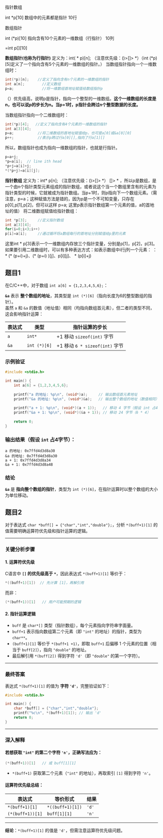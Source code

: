 指针数组

int *p[10] 数组中的元素都是指针    10行



数组指针

int (*p)[10]  指向含有10个元素的一维数组（行指针）  10列

=int p\[][10]



**数组指针(也称为行指针)**
定义为：int( * p)[n]; （注意优先级：()>[]> \*）（int (*p)[5]定义了一个指向含有5个元素的一维数组的指针。）
当数组指针指向一个一维数组时：

```cpp
int(*p)[n];    //定义了指向含有n个元素的一维数组的指针
int a[n];        //定义数组
p=a;             //将一维数组首地址赋值给数组指针p
```

（）优先级高，说明p是指针，指向一个整型的一维数组。**这个一维数组的长度是n，也可以说p的步长为n。当p+1时，p指针会跨过n个整型数据的长度。**

当数组指针指向一个二维数组时：

```cpp
int(*p)[4];   //定义了指向含有4个元素的一维数组的指针
int a[3][4];
p=a;           //将二维数组的首地址赋值给p，也可是a[0]或&a[0][0]
p++;           //表示p跨过行a[0][],指向了行a[1][]
```

所以，数组指针也成为指向一维数组的指针，也就是行指针。

```cpp
p=a+j;
*p=a[i];  // line ith head
*p+j=a[i]+j;
*(*p+j)=a[i][j];

```



**指针数组**
定义为：int* p[n]; （注意优先级：()>[]> *）
[]> * ，所以p是数组，是一个由n个指针类型元素组成的指针数组，或者说这个当一个数组里含有的元素为指针类型的时候，它就被成为指针数组。当p+1时，则p指向下一个数组元素。（需注意，p=a；这种赋值方法是错的，因为p是一个不可知变量，只存在p[0],p[1],p[2]，但可以这样 p=a; 这里p表示指针数组第一个元素的值，a的首地址的值）
将二维数组赋值给指针数组：

```cpp
int *p[3];     //定义指针数组
int a[3][4];
for(i=0;i<3;i++)
p[i]=a[i];     //通过循环将a数组每行的首地址分别赋值给p里的元素  
```

这里int * p[3]表示一个一维数组内存放三个指针变量，分别是p[1]，p[2]，p[3]。如果要引用二维数组时，可以有多种表达方式：如表示数组中i行j列一个元素：
：* (* (p+i)+j)、(* (p+i) )[j]、p[i][j]、 * (p[i]+j)



## 题目1

在C/C++中，对于数组 `int a[6] = {1,2,3,4,5,6};`：

**`&a`** 表示 **整个数组的地址**，其类型是 `int (*)[6]`（指向长度为6的整型数组的指针）。  
虽然 `a` 和 `&a` 的数值（地址值）相同（均指向数组首元素），但二者的类型不同，这会影响指针运算：

| 表达式 | 类型         | 指针运算的步长                 |
| ------ | ------------ | ------------------------------ |
| `a`    | `int*`       | +1 移动 `sizeof(int)` 字节     |
| `&a`   | `int (*)[6]` | +1 移动 `6 * sizeof(int)` 字节 |

### 示例验证
```c
#include <stdio.h>

int main() {
    int a[6] = {1,2,3,4,5,6};
    
    printf("a 的地址: %p\n", (void*)a);     // 输出数组首元素地址
    printf("&a 的地址: %p\n", (void*)&a);   // 输出整个数组的地址（数值相同）
    
    printf("a + 1: %p\n", (void*)(a + 1));   // 移动 4 字节（假设 int 占4字节）
    printf("&a + 1: %p\n", (void*)(&a + 1)); // 移动 24 字节（6 * 4）
    
    return 0;
}
```

### 输出结果（假设 `int` 占4字节）：
```
a 的地址: 0x7ffd4d3d8a30
&a 的地址: 0x7ffd4d3d8a30
a + 1: 0x7ffd4d3d8a34
&a + 1: 0x7ffd4d3d8a48
```

### 结论
**`&a`** 是 **指向整个数组的指针**，类型为 `int (*)[6]`，在指针运算时以整个数组的大小为单位移动。



## 题目2

对于表达式 `char *buff[] = {"char","int","double"};`，分析 `*(buff+1)[1]` 的值需要明确运算符优先级和指针运算的逻辑。

---

### **关键分析步骤**

#### 1. 运算符优先级
C语言中 **`[]` 的优先级高于 `*`**，因此表达式 `*(buff+1)[1]` 等价于：
```c
*((buff+1)[1])  // 先计算 [1]，再解引用
```
而非：
```c
(*(buff+1))[1]   // 用户可能预期的逻辑
```

#### 2. 指针运算逻辑
- `buff` 是 `char*[]` 类型（指针数组），每个元素指向字符串字面量。
- `buff+1` 表示指向数组第二个元素（即 `"int"` 的地址）的指针，类型为 `char**`。
- `(buff+1)[1]` 等价于 `*(buff+1 +1)`，即取 `buff+1` 后偏移 1 个元素的位置（相当于 `buff[2]`），指向 `"double"` 的地址。
- 最后解引用 `*(buff[2])` 得到字符 `'d'`（即 `"double"` 的第一个字符）。

---

### **最终答案**
表达式 `*(buff+1)[1]` 的值为 **字符 `'d'`**，完整验证如下：

```c
#include <stdio.h>

int main() {
    char *buff[] = {"char","int","double"};
    printf("%c\n", *(buff+1)[1]); // 输出 'd'
    return 0;
}
```

---

### **深入解释**
#### 若想获取 `"int"` 的第二个字符 `'n'`，正确写法应为：
```c
(*(buff+1))[1]   // 或 buff[1][1]
```
- `*(buff+1)` 获取第二个元素（`"int"` 的地址），再取索引 `[1]` 得到字符 `'n'`。

#### 运算符优先级总结：
| 表达式           | 等价形式         | 结果  |
| ---------------- | ---------------- | ----- |
| `*(buff+1)[1]`   | `*((buff+1)[1])` | `'d'` |
| `(*(buff+1))[1]` | `buff[1][1]`     | `'n'` |

---

**结论**：`*(buff+1)[1]` 的值是 `'d'`，但需注意运算符优先级问题。
